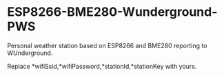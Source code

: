 # ESP8266-BME280-Wunderground-PWS
Personal weather station based on ESP8266 and BME280 reporting to WUnderground.

Replace *wifiSsid,*wifiPassword,*stationId,*stationKey with yours.
